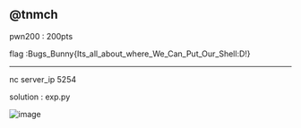 @tnmch
-------------------------------------------------

pwn200 : 200pts

flag :Bugs_Bunny{Its_all_about_where_We_Can_Put_Our_Shell:D!}

------------------------------------------------

nc server_ip 5254

solution : exp.py


![image](https://user-images.githubusercontent.com/7364615/28750749-4be651b6-74f4-11e7-9b5d-1d5704921ace.png)
